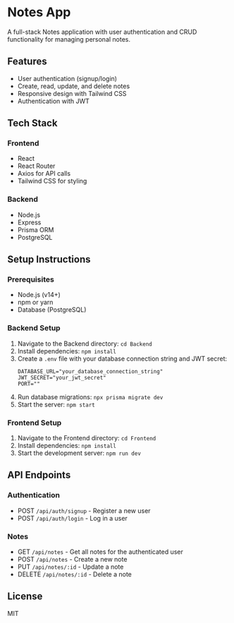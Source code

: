 # Notes App

A full-stack Notes application with user authentication and CRUD functionality for managing personal notes.

## Features

- User authentication (signup/login)
- Create, read, update, and delete notes
- Responsive design with Tailwind CSS
- Authentication with JWT

## Tech Stack

### Frontend
- React
- React Router
- Axios for API calls
- Tailwind CSS for styling

### Backend
- Node.js
- Express
- Prisma ORM
- PostgreSQL

## Setup Instructions

### Prerequisites
- Node.js (v14+)
- npm or yarn
- Database (PostgreSQL)

### Backend Setup
1. Navigate to the Backend directory: `cd Backend`
2. Install dependencies: `npm install`
3. Create a `.env` file with your database connection string and JWT secret:
   ```
   DATABASE_URL="your_database_connection_string"
   JWT_SECRET="your_jwt_secret"
   PORT=""
   ```
4. Run database migrations: `npx prisma migrate dev`
5. Start the server: `npm start`

### Frontend Setup
1. Navigate to the Frontend directory: `cd Frontend`
2. Install dependencies: `npm install`
3. Start the development server: `npm run dev`

## API Endpoints

### Authentication
- POST `/api/auth/signup` - Register a new user
- POST `/api/auth/login` - Log in a user

### Notes
- GET `/api/notes` - Get all notes for the authenticated user
- POST `/api/notes` - Create a new note
- PUT `/api/notes/:id` - Update a note
- DELETE `/api/notes/:id` - Delete a note

## License
MIT 
